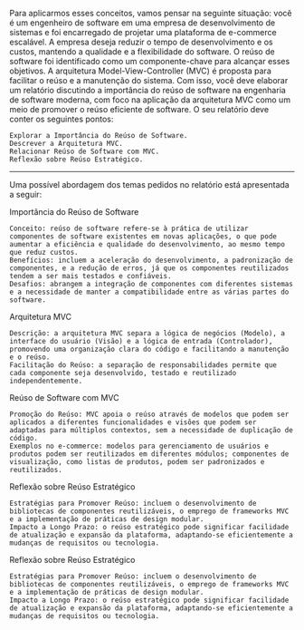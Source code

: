Para aplicarmos esses conceitos, vamos pensar na seguinte situação:  você é um engenheiro de software em uma empresa de desenvolvimento de sistemas e foi encarregado de projetar uma plataforma de e-commerce escalável. A empresa deseja reduzir o tempo de desenvolvimento e os custos, mantendo a qualidade e a flexibilidade do software. O reúso de software foi identificado como um componente-chave para alcançar esses objetivos. A arquitetura Model-View-Controller (MVC) é proposta para facilitar o reúso e a manutenção do sistema. Com isso, você deve elaborar um relatório discutindo a importância do reúso de software na engenharia de software moderna, com foco na aplicação da arquitetura MVC como um meio de promover o reúso eficiente de software. O seu relatório deve conter os seguintes pontos:

    Explorar a Importância do Reúso de Software.
    Descrever a Arquitetura MVC.
    Relacionar Reúso de Software com MVC.
    Reflexão sobre Reúso Estratégico.
	
------------------------------------------------------------------
Uma possível abordagem dos temas pedidos no relatório está apresentada a seguir:

Importância do Reúso de Software

    Conceito: reúso de software refere-se à prática de utilizar componentes de software existentes em novas aplicações, o que pode aumentar a eficiência e qualidade do desenvolvimento, ao mesmo tempo que reduz custos.
    Benefícios: incluem a aceleração do desenvolvimento, a padronização de componentes, e a redução de erros, já que os componentes reutilizados tendem a ser mais testados e confiáveis.
    Desafios: abrangem a integração de componentes com diferentes sistemas e a necessidade de manter a compatibilidade entre as várias partes do software.

Arquitetura MVC

    Descrição: a arquitetura MVC separa a lógica de negócios (Modelo), a interface do usuário (Visão) e a lógica de entrada (Controlador), promovendo uma organização clara do código e facilitando a manutenção e o reúso.
    Facilitação do Reúso: a separação de responsabilidades permite que cada componente seja desenvolvido, testado e reutilizado independentemente. 

Reúso de Software com MVC

    Promoção do Reúso: MVC apoia o reúso através de modelos que podem ser aplicados a diferentes funcionalidades e visões que podem ser adaptadas para múltiplos contextos, sem a necessidade de duplicação de código.
    Exemplos no e-commerce: modelos para gerenciamento de usuários e produtos podem ser reutilizados em diferentes módulos; componentes de visualização, como listas de produtos, podem ser padronizados e reutilizados.

Reflexão sobre Reúso Estratégico

    Estratégias para Promover Reúso: incluem o desenvolvimento de bibliotecas de componentes reutilizáveis, o emprego de frameworks MVC e a implementação de práticas de design modular.
    Impacto a Longo Prazo: o reúso estratégico pode significar facilidade de atualização e expansão da plataforma, adaptando-se eficientemente a mudanças de requisitos ou tecnologia. 

Reflexão sobre Reúso Estratégico

    Estratégias para Promover Reúso: incluem o desenvolvimento de bibliotecas de componentes reutilizáveis, o emprego de frameworks MVC e a implementação de práticas de design modular.
    Impacto a Longo Prazo: o reúso estratégico pode significar facilidade de atualização e expansão da plataforma, adaptando-se eficientemente a mudanças de requisitos ou tecnologia.